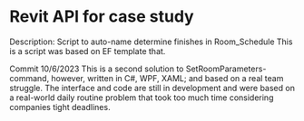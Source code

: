 # Revit API for case study

Description:
Script to auto-name determine finishes in Room_Schedule
This is a script was based on EF template that.

Commit 10/6/2023
This is a second solution to SetRoomParameters-command, however, written in C#, WPF, XAML; and based on a real team struggle.
The interface and code are still in development and were based on a real-world daily routine problem that took too much time considering companies tight deadlines.
